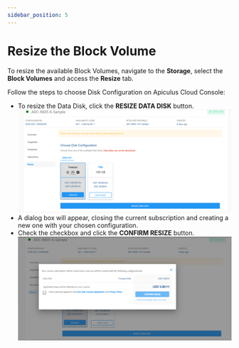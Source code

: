 ```yaml
---
sidebar_position: 5
---
```


# Resize the Block Volume

To resize the available Block Volumes, navigate to the **Storage**, select the **Block Volumes** and access the **Resize** tab.

Follow the steps to choose Disk Configuration on Apiculus Cloud Console:

- To resize the Data Disk, click the **RESIZE DATA DISK** button.  
	![Resize](img/Resize1.png)
- A dialog box will appear, closing the current subscription and creating a new one with your chosen configuration.  
- Check the checkbox and click the **CONFIRM RESIZE** button.
	![Resize](img/Resize2.png)